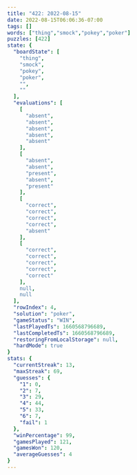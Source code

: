 ```yaml
---
title: "422: 2022-08-15"
date: 2022-08-15T06:06:36-07:00
tags: []
words: ["thing","smock","pokey","poker"]
puzzles: [422]
state: {
  "boardState": [
    "thing",
    "smock",
    "pokey",
    "poker",
    "",
    ""
  ],
  "evaluations": [
    [
      "absent",
      "absent",
      "absent",
      "absent",
      "absent"
    ],
    [
      "absent",
      "absent",
      "present",
      "absent",
      "present"
    ],
    [
      "correct",
      "correct",
      "correct",
      "correct",
      "absent"
    ],
    [
      "correct",
      "correct",
      "correct",
      "correct",
      "correct"
    ],
    null,
    null
  ],
  "rowIndex": 4,
  "solution": "poker",
  "gameStatus": "WIN",
  "lastPlayedTs": 1660568796689,
  "lastCompletedTs": 1660568796689,
  "restoringFromLocalStorage": null,
  "hardMode": true
}
stats: {
  "currentStreak": 13,
  "maxStreak": 69,
  "guesses": {
    "1": 0,
    "2": 7,
    "3": 29,
    "4": 44,
    "5": 33,
    "6": 7,
    "fail": 1
  },
  "winPercentage": 99,
  "gamesPlayed": 121,
  "gamesWon": 120,
  "averageGuesses": 4
}
---
```


<!-- more -->
